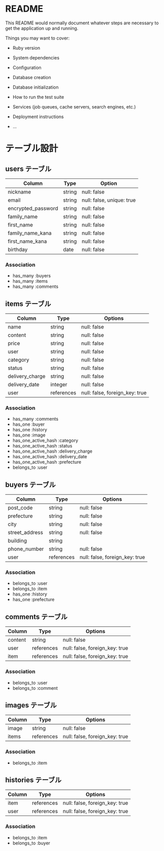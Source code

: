 # README

This README would normally document whatever steps are necessary to get the
application up and running.

Things you may want to cover:

* Ruby version

* System dependencies

* Configuration

* Database creation

* Database initialization

* How to run the test suite

* Services (job queues, cache servers, search engines, etc.)

* Deployment instructions

* ...

# テーブル設計

## users テーブル

| Column              | Type   | Option                  |
| ------------------  | ------ | ---------               |
|nickname             |string  |null: false              |
|email                |string  |null: false, unique: true|
|encrypted_password   |string  |null: false              |
|family_name          |string  |null: false              |
|first_name           |string  |null: false              |
|family_name_kana     |string  |null: false              |
|first_name_kana      |string  |null: false              |
|birthday             |date    |null: false              |
### Association

- has_many :buyers
- has_many :items
- has_many :comments


## items テーブル

| Column        | Type       | Options                        |
| ------        | ------     | -----------                    |
|name           | string     | null: false                    |
|content        | string     | null: false                    |
|price          | string     | null: false                    |
|user           | string     | null: false                    |
|category       | string     | null: false                    |
|status         | string     | null: false                    |
|delivery_charge| string     | null: false                    |
|delivery_date  | integer    | null: false                    |
|user           | references | null: false, foreign_key: true |
### Association

- has_many :comments
- has_one :buyer
- has_one :history
- has_one :image
- has_one_active_hash :category
- has_one_active_hash :status
- has_one_active_hash :delivery_charge
- has_one_active_hash :delivery_date
- has_one_active_hash :prefecture
- belongs_to :user

## buyers テーブル

| Column       | Type       | Options                        |
| ------       | --------   | ---------------------------    |
|post_code     | string     | null: false                    |
|prefecture    | string     | null: false                    |
|city          | string     | null: false                    |
|street_address| string     | null: false                    |
|building      | string     |                                |
|phone_number  | string     | null: false                    |
|user          | references | null: false, foreign_key: true |
### Association

- belongs_to :user
- belongs_to :item
- has_one :history
- has_one :prefecture


## comments テーブル

| Column  | Type       | Options                        |
| ------- | --------   | ------------------------------ |
|content  | string     | null: false                    |
|user     | references | null: false, foreign_key: true |
|item     | references | null: false, foreign_key: true |
### Association

- belongs_to :user
- belongs_to :comment


## images テーブル

| Column  | Type       | Options                        |
| ------- | --------   | ------------------------------ |
|image    | string     | null: false                    |
|items    | references | null: false, foreign_key: true |
### Association

- belongs_to :item


## histories テーブル

| Column  | Type       | Options                        |
| ------- | --------   | ------------------------------ |
|item     | references | null: false, foreign_key: true |
|user     | references | null: false, foreign_key: true |

### Association

- belongs_to :item
- belongs_to :buyer